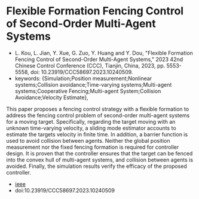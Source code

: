 # Flexible Formation Fencing Control of Second-Order Multi-Agent Systems

- L. Kou, L. Jian, Y. Xue, G. Zuo, Y. Huang and Y. Dou, "Flexible Formation Fencing Control of Second-Order Multi-Agent Systems," 2023 42nd Chinese Control Conference (CCC), Tianjin, China, 2023, pp. 5553-5558, doi: 10.23919/CCC58697.2023.10240509. 
- keywords: {Simulation;Position measurement;Nonlinear systems;Collision avoidance;Time-varying systems;Multi-agent systems;Cooperative Fencing;Multi-agent System;Collision Avoidance;Velocity Estimate},

This paper proposes a fencing control strategy with a flexible formation to address the fencing control problem of second-order multi-agent systems for a moving target. Specifically, regarding the target moving with an unknown time-varying velocity, a sliding mode estimator accounts to estimate the targets velocity in finite time. In addition, a barrier function is used to avoid collision between agents. Neither the global position measurement nor the fixed fencing formation is required for controller design. It is proven that the controller ensures that the target can be fenced into the convex hull of multi-agent systems, and collision between agents is avoided. Finally, the simulation results verify the efficacy of the proposed controller.

- [ieee](https://ieeexplore.ieee.org/document/10240509)
- doi:10.23919/CCC58697.2023.10240509